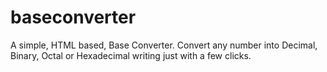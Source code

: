 # baseconverter
A simple, HTML based, Base Converter. Convert any number into Decimal, Binary, Octal or Hexadecimal writing just with a few clicks.
